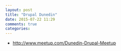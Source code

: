 ```yaml
---
layout: post
title: "Drupal Dunedin"
date: 2015-07-22 11:29
comments: true
categories:
---
```


* http://www.meetup.com/Dunedin-Drupal-Meetup

